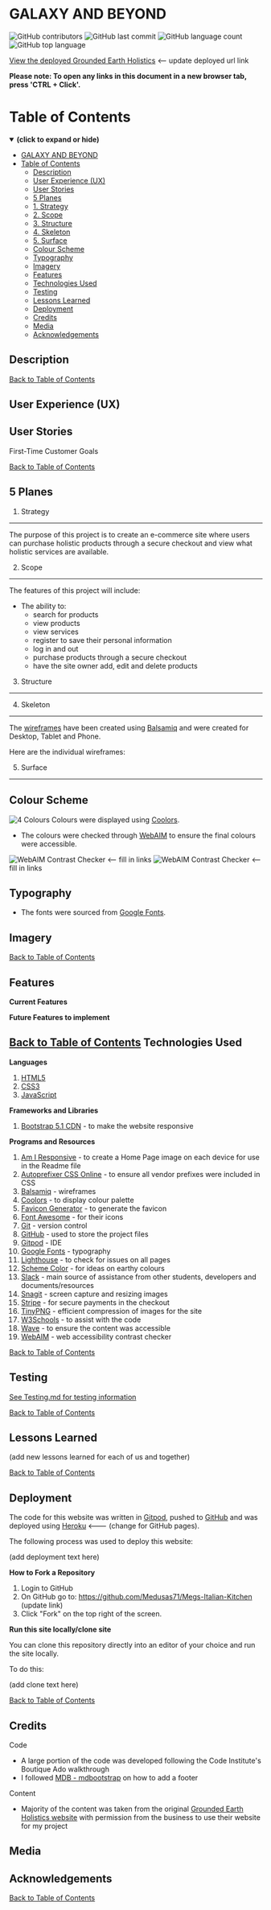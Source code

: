 # GALAXY AND BEYOND

![GitHub contributors](https://img.shields.io/github/contributors/Medusas71/Galaxy-and-Beyond)
![GitHub last commit](https://img.shields.io/github/last-commit/Medusas71/Galaxy-and-Beyond)
![GitHub language count](https://img.shields.io/github/languages/count/Medusas71/Galaxy-and-Beyond)
![GitHub top language](https://img.shields.io/github/languages/top/Medusas71/Galaxy-and-Beyond)

[View the deployed Grounded Earth Holistics](https://grounded-earth-holistics.herokuapp.com/) <-- update deployed url link

**Please note: To open any links in this document in a new browser tab, press 'CTRL + Click'.**

# Table of Contents
<details open>
<summary><b>(click to expand or hide)</b></summary>
<!-- Markdown TOC -->

- [GALAXY AND BEYOND](#galaxy-and-beyond)
- [Table of Contents](#table-of-contents)
  - [Description](#description)
  - [User Experience (UX)](#user-experience-ux)
  - [User Stories](#user-stories)
  - [5 Planes](#5-planes)
  - [1. Strategy](#1-strategy)
  - [2. Scope](#2-scope)
  - [3. Structure](#3-structure)
  - [4. Skeleton](#4-skeleton)
  - [5. Surface](#5-surface)
  - [Colour Scheme](#colour-scheme)
  - [Typography](#typography)
  - [Imagery](#imagery)
  - [Features](#features)
  - [Technologies Used](#technologies-used)
  - [Testing](#testing)
  - [Lessons Learned](#lessons-learned)
  - [Deployment](#deployment)
  - [Credits](#credits)
  - [Media](#media)
  - [Acknowledgements](#acknowledgements)

<!-- /Markdown TOC -->
</details>

Description
---

[Back to Table of Contents](#table-of-contents)

User Experience (UX)
---

User Stories
---  

First-Time Customer Goals

[Back to Table of Contents](#table-of-contents)

5 Planes
---

1. Strategy
---

The purpose of this project is to create an e-commerce site where users can purchase holistic products through a secure checkout and view what holistic services are available.

2. Scope
---

The features of this project will include:

* The ability to:
  * search for products
  * view products
  * view services
  * register to save their personal information
  * log in and out
  * purchase products through a secure checkout
  * have the site owner add, edit and delete products

3. Structure
---

4. Skeleton
---

The [wireframes](./static/documents/wireframes/grounded-earth-holistics.pdf) have been created using [Balsamiq](https://balsamiq.com) and were created for Desktop, Tablet and Phone. 

Here are the individual wireframes:

5. Surface 
---

Colour Scheme
---

![4 Colours]()
Colours were displayed using [Coolors]().

* The colours were checked through [WebAIM](https://webaim.org/resources/contrastchecker/) to ensure the final colours were accessible.

![WebAIM Contrast Checker]() <-- fill in links
![WebAIM Contrast Checker]() <-- fill in links

Typography
---

* The fonts were sourced from [Google Fonts](https://fonts.google.com/).

Imagery
---

[Back to Table of Contents](#table-of-contents)

Features
---

**Current Features**

**Future Features to implement**

[Back to Table of Contents](#table-of-contents)
Technologies Used
---

**Languages**

1. [HTML5](https://en.wikipedia.org/wiki/HTML5)
2. [CSS3](https://en.wikipedia.org/wiki/CSS)
3. [JavaScript](https://en.wikipedia.org/wiki/JavaScript)

**Frameworks and Libraries**

1. [Bootstrap 5.1 CDN](https://getbootstrap.com/docs/5.1/getting-started/introduction/) - to make the website responsive

**Programs and Resources**

1. [Am I Responsive](https://ui.dev/amiresponsive) - to create a Home Page image on each device for use in the Readme file
2. [Autoprefixer CSS Online](https://autoprefixer.github.io/) - to ensure all vendor prefixes were included in CSS
3. [Balsamiq](https://balsamiq.com/) - wireframes
4. [Coolors](https://coolors.co/) - to display colour palette
5. [Favicon Generator](https://favicon.io/emoji-favicons/) - to generate the favicon
6. [Font Awesome](https://fontawesome.com/v5/search) - for their icons
7. [Git](https://git-scm.com/) - version control
8. [GitHub](https://github.com/) - used to store the project files
9. [Gitpod](https://www.gitpod.io/) - IDE
10. [Google Fonts](https://fonts.google.com/) - typography
11. [Lighthouse](https://developer.chrome.com/docs/lighthouse/overview/) - to check for issues on all pages
12. [Scheme Color](https://www.schemecolor.com) - for ideas on earthy colours
13. [Slack](https://slack.com/) - main source of assistance from other students, developers and documents/resources
14. [Snagit](https://www.techsmith.com/screen-capture.html) - screen capture and resizing images
15. [Stripe](https://stripe.com/au) - for secure payments in the checkout
16. [TinyPNG](https://tinypng.com/) - efficient compression of images for the site
17. [W3Schools](https://www.w3schools.com/) - to assist with the code
18. [Wave](https://wave.webaim.org/) - to ensure the content was accessible
18. [WebAIM](https://webaim.org/resources/contrastchecker/) - web accessibility contrast checker

[Back to Table of Contents](#table-of-contents)

Testing
---

[See Testing.md for testing information](TESTING.md)

[Back to Table of Contents](#table-of-contents)

Lessons Learned
---

(add new lessons learned for each of us and together)

[Back to Table of Contents](#table-of-contents)

Deployment
---

The code for this website was written in [Gitpod](https://www.gitpod.io/), pushed to [GitHub](https://github.com/) and was deployed using [Heroku](https://www.heroku.com/) <--- (change for GitHub pages).

The following process was used to deploy this website:

(add deployment text here)

**How to Fork a Repository**

1. Login to GitHub
2. On GitHub go to: https://github.com/Medusas71/Megs-Italian-Kitchen (update link)
3. Click "Fork" on the top right of the screen.

**Run this site locally/clone site**

You can clone this repository directly into an editor of your choice and run the site locally.

To do this:

(add clone text here)

[Back to Table of Contents](#table-of-contents)

Credits
---

Code

* A large portion of the code was developed following the Code Institute's Boutique Ado walkthrough
* I followed [MDB - mdbootstrap](https://mdbootstrap.com/how-to/bootstrap/footer-add/) on how to add a footer

Content  

* Majority of the content was taken from the original [Grounded Earth Holistics website](https://www.groundedearthholistics.com.au/) 
with permission from the business to use their website for my project

Media
---

Acknowledgements
---

[Back to Table of Contents](#table-of-contents)